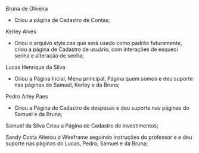 Bruna de Oliveira
- Criou a página de Cadastro de Contas;

Kerley Alves
- Criou o arquivo style.css que será usado como padrão futuramente, criou a página de Cadastro de usuário, com interações de esqueci senha e alteração de senha;

Lucas Henrique da Silva
- Criou a Página Incial, Menu principal, Página quem somos e deu suporte nas páginas do Samuel, Kerley e da Bruna;

Pedro Arley Paes 
- Criou a Página de Cadastro de despesas e deu suporte nas páginas do Samuel e da Bruna;

Samuel da Silva
Criou a Página de Cadastro de investimentos;

Sandy Costa
Alterou o Wireframe seguindo instruções do professor e e deu suporte nas páginas do Lucas, Pedro, Samuel e da Bruna; 

